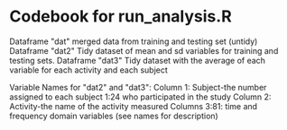 Codebook for run_analysis.R
=====================
Dataframe "dat" merged data from training and testing set (untidy)
Dataframe "dat2" Tidy dataset of mean and sd variables for training and testing sets. 
Dataframe "dat3" Tidy dataset with the average of each variable for each activity and each subject

Variable Names for "dat2" and "dat3":
Column 1: Subject-the number assigned to each subject 1:24 who participated in the study
Column 2: Activity-the name of the activity measured
Columns 3:81: time and frequency domain variables (see names for description)
